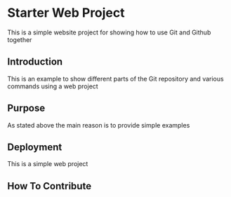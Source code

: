 # Starter Web Project

This is a simple website project for showing how to use Git and Github together

## Introduction 

This is an example to show different parts of the Git repository and various commands using a web project

## Purpose

As stated above the main reason is to provide simple examples

## Deployment

This is a simple web project

## How To Contribute
